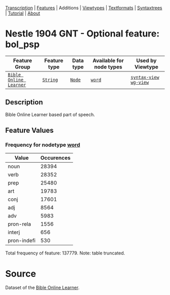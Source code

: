 <a name="start"></a>
<div class="hidden-content"><a href="../transcription.md">Transcription</a> | <a href="README.md#start">Features</a> | Additions | <a href="../viewtypes.md#start">Viewtypes</a> | <a href="../textformats.md#start">Textformats</a> |  <a href="../syntaxtrees.md#start">Syntaxtrees</a> | <a href="../tutorial/README.md#start">Tutorial</a>  | <a href="../about.md#start">About</a></div>

# Nestle 1904 GNT - Optional feature: bol_psp

Feature Group | Feature type |Data type |Available for node types | Used by Viewtype 
---|---|---|---|---
[`Bible Online Learner`](featuresbyfeaturegroup.md#bible-online-learner)|[`String`](featuresbydatatype.md#string)|[`Node`](featuresbynodetype.md#node)| [`word`](featuresbynodetype.md#word) |[`syntax-view`](../syntax-view.md#start) [`wg-view`](../wg-view.md#start) 

## Description
Bible Online Learner based part of speech.
## Feature Values
### Frequency for nodetype [word](featuresbynodetype.md#word)

Value|Occurences
---|---
noun|28394
verb|28352
prep|25480
art|19783
conj|17601
adj|8564
adv|5983
pron-rela|1556
interj|656
pron-indefi|530

Total frequency of feature: 137779. Note: table truncated.

# Source

Dataset of the [Bible Online Learner](https://learner.bible/).
 